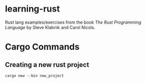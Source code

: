 # learning-rust
Rust lang examples/exercises from the book _The Rust Programming Language_ by Steve Klabnik and Carol Nicols.

# Cargo Commands
## Creating a new rust project
`cargo new --bin new_project`
